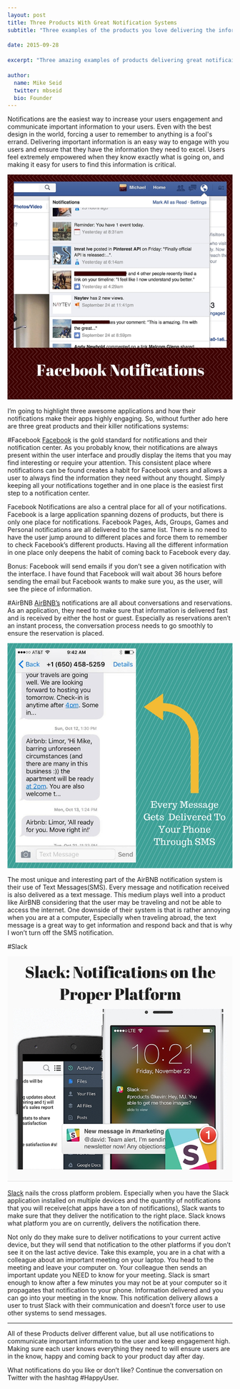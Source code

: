```yaml
---
layout: post
title: Three Products With Great Notification Systems
subtitle: "Three examples of the products you love delivering the information you need."

date: 2015-09-28

excerpt: "Three amazing examples of products delivering great notificaitons. Making sure your users recieving imporant information is the best way to encrease engagment and make your users happy."

author:
  name: Mike Seid
  twitter: mbseid
  bio: Founder
---
```

Notifications are the easiest way to increase your users engagement and communicate important information to your users. Even with the best design in the world, forcing a user to remember to anything is a fool's errand. Delivering important information is an easy way to engage with you users and ensure that they have the information they need to excel. Users feel extremely empowered when they know exactly what is going on, and making it easy for users to find this information is critical. 

![Facebook Notifications](/images/great_notification_systems/facebook.jpg)

I’m going to highlight three awesome applications and how their notifications make their apps highly engaging. So, without further ado here are three great products and their killer notifications systems:

#Facebook
[Facebook](https://www.facebook.com) is the gold standard for notifications and their notification center. As you probably know, their notifications are always present within the user interface and proudly display the items that you may find interesting or require your attention. This consistent place where notifications can be found creates a habit for Facebook users and allows a user to always find the information they need without any thought. Simply keeping all your notifications together and in one place is the easiest first step to a notification center.

Facebook Notifications are also a central place for all of your notifications. Facebook is a large application spanning dozens of products, but there is only one place for notifications. Facebook Pages, Ads, Groups, Games and Personal notifications are all delivered to the same list. There is no need to have the user jump around to different places and force them to remember to check Facebook’s different products.  Having all the different information in one place only deepens the habit of coming back to Facebook every day.

Bonus: Facebook will send emails if you don’t see a given notification with the interface. I have found that Facebook will wait about 36 hours before sending the email but Facebook wants to make sure you, as the user, will see the piece of information.

#AirBNB
[AirBNB’s](https://www.airbnb.com/) notifications are all about conversations and reservations. As an application, they need to make sure that information is delivered fast and is received by either the host or guest. Especially as reservations aren’t an instant process, the conversation process needs to go smoothly to ensure the reservation is placed. 

![AirBNB SMS Notifications](/images/great_notification_systems/airbnb.jpg)

The most unique and interesting part of the AirBNB notification system is their use of Text Messages(SMS). Every message and notification received is also delivered as a text message. This medium plays well into a product like AirBNB considering that the user may be traveling and not be able to access the internet. One downside of their system is that is rather annoying when you are at a computer, Especially when traveling abroad, the text message is a great way to get information and respond back and that is why I won’t turn off the SMS notification. 

#Slack

![Slack Notifications](/images/great_notification_systems/slack.jpg)

[Slack](https://slack.com/) nails the cross platform problem. Especially when you have the Slack application installed on multiple devices and the quantity of notifications that you will receive(chat apps have a ton of notifications), Slack wants to make sure that they deliver the notification to the right place.  Slack knows what platform you are on currently, delivers the notification there. 

Not only do they make sure to deliver notifications to your current active device, but they will send that notification to the other platforms if you don’t see it on the last active device. Take this example, you are in a chat with a colleague about an important meeting on your laptop. You head to the meeting and leave your computer on. Your colleague then sends an important update you NEED to know for your meeting. Slack is smart enough to know after a few minutes you may not be at your computer so it propagates that notification to your phone. Information delivered and you can go into your meeting in the know. This notification delivery allows a user to trust Slack with their communication and doesn’t force user to use other systems to send messages. 

---------------------------------------

All of these Products deliver different value, but all use notifications to communicate important information to the user and keep engagement high. Making sure each user knows everything they need to will ensure users are in the know, happy and coming back to your product day after day. 

What notifications do you like or don’t like? Continue the conversation on Twitter with the hashtag #HappyUser. 